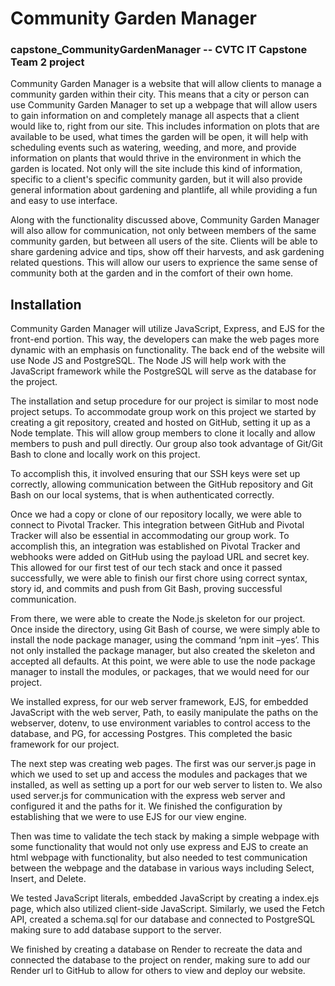 # Community Garden Manager
### capstone_CommunityGardenManager -- CVTC IT Capstone Team 2 project
Community Garden Manager is a website that will allow clients to manage a community garden within their city. This means that a city or person can use Community Garden Manager to set up a webpage that will allow users to gain information on and completely manage all aspects that a client would like to, right from our site. This includes information on plots that are available to be used, what times the garden will be open, it will help with scheduling events such as watering, weeding, and more, and provide information on plants that would thrive in the environment in which the garden is located. Not only will the site include this kind of information, specific to a client's specific community garden, but it will also provide general information about gardening and plantlife, all while providing a fun and easy to use interface.

Along with the functionality discussed above, Community Garden Manager will also allow for communication, not only between members of the same community garden, but between all users of the site. Clients will be able to share gardening advice and tips, show off their harvests, and ask gardening related questions. This will allow our users to exprience the same sense of community both at the garden and in the comfort of their own home.

## Installation
Community Garden Manager will utilize JavaScript, Express, and EJS for the front-end portion. This way, the developers can make the web pages more dynamic with an emphasis on functionality. The back end of the website will use Node JS and PostgreSQL. The Node JS will help work with the JavaScript framework while the PostgreSQL will serve as the database for the project.

The installation and setup procedure for our project is similar to most node project setups. To accommodate group work on this project we started by creating a git repository, created and hosted on GitHub, setting it up as a Node template. This will allow group members to clone it locally and allow members to push and pull directly. Our group also took advantage of Git/Git Bash to clone and locally work on this project. 

To accomplish this, it involved ensuring that our SSH keys were set up correctly, allowing communication between the GitHub repository and Git Bash on our local systems, that is when authenticated correctly.

Once we had a copy or clone of our repository locally, we were able to connect to Pivotal Tracker. This integration between GitHub and Pivotal Tracker will also be essential in accommodating our group work. To accomplish this, an integration was established on Pivotal Tracker and webhooks were added on GitHub using the payload URL and secret key. This allowed for our first test of our tech stack and once it passed successfully, we were able to finish our first chore using correct syntax, story id, and commits and push from Git Bash, proving successful communication.

From there, we were able to create the Node.js skeleton for our project. Once inside the directory, using Git Bash of course, we were simply able to install the node package manager, using the command ‘npm init –yes’. This not only installed the package manager, but also created the skeleton and accepted all defaults. At this point, we were able to use the node package manager to install the modules, or packages, that we would need for our project. 

We installed express, for our web server framework, EJS, for embedded JavaScript with the web server, Path, to easily manipulate the paths on the webserver, dotenv, to use environment variables to control access to the database, and PG, for accessing Postgres. This completed the basic framework for our project.

The next step was creating web pages. The first was our server.js page in which we used to set up and access the modules and packages that we installed, as well as setting up a port for our web server to listen to. We also used server.js for communication with the express web server and configured it and the paths for it. We finished the configuration by establishing that we were to use EJS for our view engine.

Then was time to validate the tech stack by making a simple webpage with some functionality that would not only use express and EJS to create an html webpage with functionality, but also needed to test communication between the webpage and the database in various ways including Select, Insert, and Delete. 

We tested JavaScript literals, embedded JavaScript by creating a index.ejs page, which also utilized client-side JavaScript. Similarly, we used the Fetch API, created a schema.sql for our database and connected to PostgreSQL making sure to add database support to the server. 

We finished by creating a database on Render to recreate the data and connected the database to the project on render, making sure to add our Render url to GitHub to allow for others to view and deploy our website.

